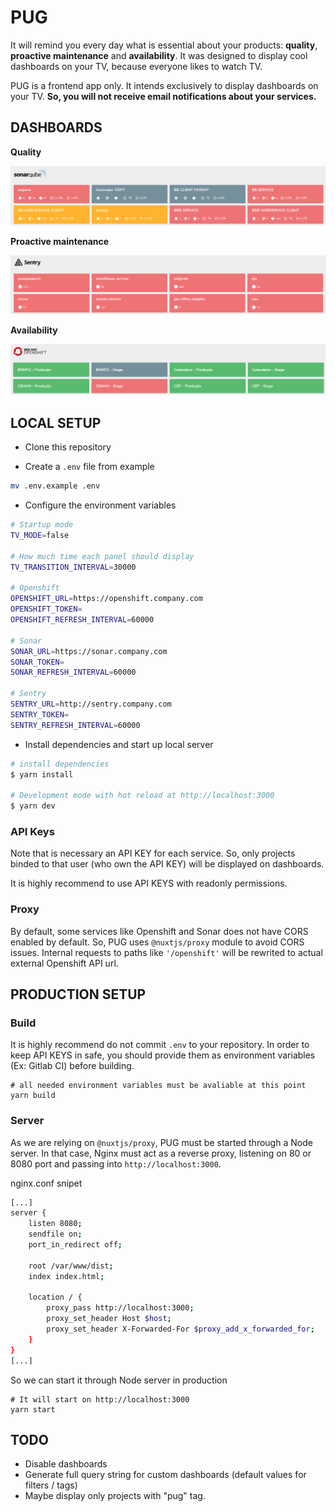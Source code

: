 # PUG

It will remind you every day  what is essential about your products: **quality**, **proactive maintenance** and **availability**. It was designed to display cool dashboards on your TV, because  everyone likes to watch TV.


PUG is a frontend app only. It intends exclusively to display dashboards on your TV. **So, you will not receive email notifications about your services.**


## DASHBOARDS

**Quality** 

![sonar.png](sonar.png)

**Proactive maintenance**  

![sentry.png](sentry.png)


**Availability** 

![openshift.png](openshift.png)

## LOCAL SETUP

- Clone this repository

- Create a `.env` file from example

```bash
mv .env.example .env
```

- Configure the environment variables

```bash
# Startup mode
TV_MODE=false

# How much time each panel should display
TV_TRANSITION_INTERVAL=30000 

# Openshift 
OPENSHIFT_URL=https://openshift.company.com
OPENSHIFT_TOKEN=
OPENSHIFT_REFRESH_INTERVAL=60000

# Sonar
SONAR_URL=https://sonar.company.com
SONAR_TOKEN=
SONAR_REFRESH_INTERVAL=60000

# Sentry
SENTRY_URL=http://sentry.company.com
SENTRY_TOKEN=
SENTRY_REFRESH_INTERVAL=60000

```

- Install dependencies and start up local server

``` bash
# install dependencies
$ yarn install

# Development mode with hot reload at http://localhost:3000
$ yarn dev
```

### API Keys

Note that is necessary an API KEY for each service. So, only projects binded to that user (who own the API KEY) will be displayed on dashboards.

It is highly recommend to use API KEYS with readonly permissions. 


### Proxy

By default, some services like Openshift and Sonar does not have CORS enabled by default. So, PUG uses `@nuxtjs/proxy` module to avoid CORS issues. Internal requests to paths like `'/openshift'`  will be rewrited to actual external Openshift API url.

## PRODUCTION SETUP


### Build

It is highly recommend do not commit `.env` to your repository.  In order to keep API KEYS in safe, you should provide them as environment variables (Ex: Gitlab CI) before building.


```
# all needed environment variables must be avaliable at this point
yarn build
```


### Server

As we are relying on `@nuxtjs/proxy`, PUG must be started through a Node server. In that case, Nginx must act as a reverse proxy, listening on 80 or 8080 port and passing into `http://localhost:3000`.


nginx.conf snipet

```bash
[...]
server {
    listen 8080;        
    sendfile on;
    port_in_redirect off;

    root /var/www/dist;
    index index.html;

    location / {         
        proxy_pass http://localhost:3000;
        proxy_set_header Host $host;
        proxy_set_header X-Forwarded-For $proxy_add_x_forwarded_for;
    }
}
[...]
```


So we can start it through Node server in production
```
# It will start on http://localhost:3000
yarn start
```

## TODO

- Disable dashboards
- Generate full query string for custom dashboards (default values for filters / tags)
- Maybe display only projects with "pug" tag.